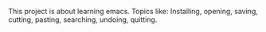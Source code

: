 This project is about learning emacs. Topics like:
Installing, opening, saving, cutting, pasting, searching, undoing, quitting.
